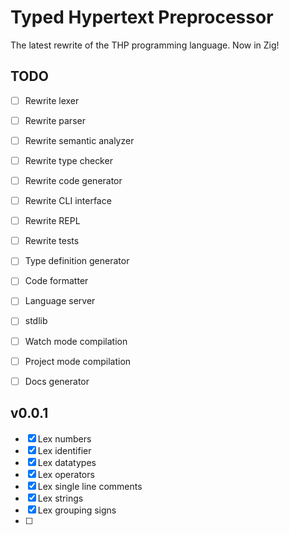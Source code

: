 # Typed Hypertext Preprocessor

The latest rewrite of the THP programming language.
Now in Zig!

## TODO

- [ ] Rewrite lexer
- [ ] Rewrite parser
- [ ] Rewrite semantic analyzer
- [ ] Rewrite type checker
- [ ] Rewrite code generator
- [ ] Rewrite CLI interface
- [ ] Rewrite REPL
- [ ] Rewrite tests
- [ ] Type definition generator
- [ ] Code formatter
- [ ] Language server
- [ ] stdlib
- [ ] Watch mode compilation
- [ ] Project mode compilation
- [ ] Docs generator


## v0.0.1

- [x] Lex numbers
- [x] Lex identifier
- [x] Lex datatypes
- [x] Lex operators
- [x] Lex single line comments
- [x] Lex strings
- [x] Lex grouping signs
- [ ]




